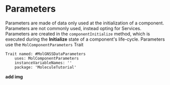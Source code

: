 # Parameters
Parameters are made of data only used at the initialization of a component. \
Parameters are not commonly used, instead opting for Services. \
Parameters are created in the `componentInitialize` method, which is executed during the **Initialize** state of a component's life-cycle.
Parameters use the `MolComponentParameters` Trait
```smalltalk
Trait named: #MolGNSSDataParameters
	uses: MolComponentParameters
	instanceVariableNames: ''
	package: 'MoleculeTutorial'
```

**add img**

